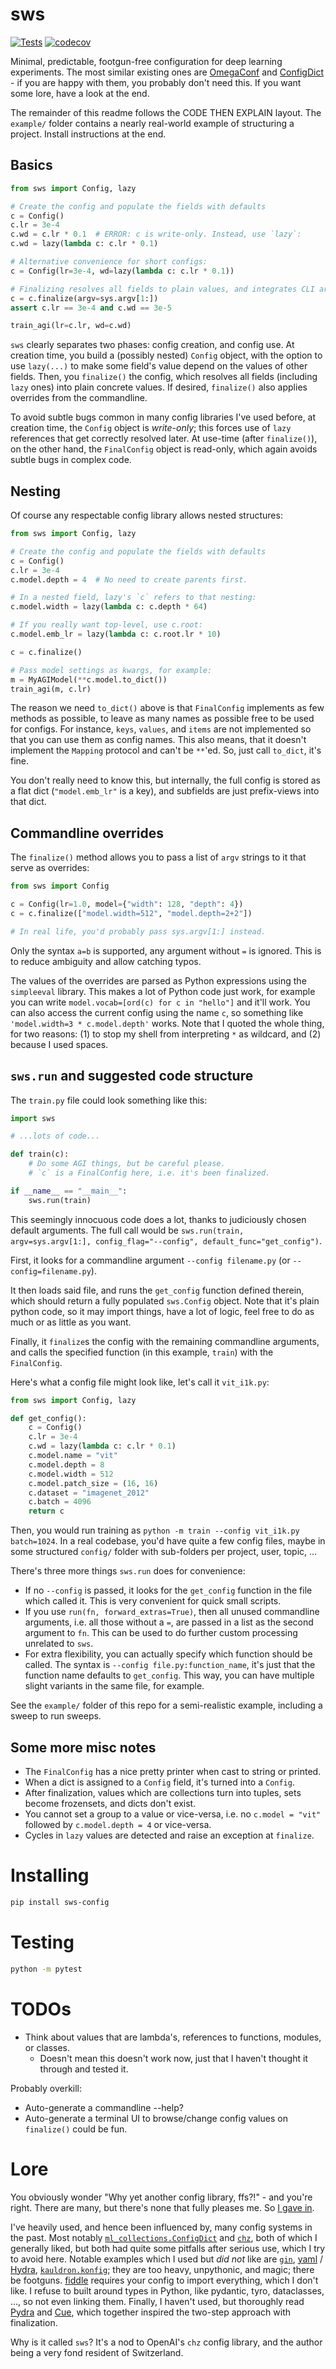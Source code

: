 # sws

[![Tests](https://github.com/lucasb-eyer/sws/actions/workflows/tests.yml/badge.svg?branch=master)](https://github.com/lucasb-eyer/sws/actions/workflows/tests.yml)
[![codecov](https://codecov.io/gh/lucasb-eyer/sws/branch/master/graph/badge.svg)](https://codecov.io/gh/lucasb-eyer/sws)

Minimal, predictable, footgun-free configuration for deep learning experiments.
The most similar existing ones are
[OmegaConf](https://omegaconf.readthedocs.io/en/2.3_branch/usage.html) and
[ConfigDict](https://github.com/google/ml_collections) -
if you are happy with them, you probably don't need this.
If you want some lore, have a look at the end.

The remainder of this readme follows the CODE THEN EXPLAIN layout.
The `example/` folder contains a nearly real-world example of structuring a project.
Install instructions at the end.

## Basics

```python
from sws import Config, lazy

# Create the config and populate the fields with defaults
c = Config()
c.lr = 3e-4
c.wd = c.lr * 0.1  # ERROR: c is write-only. Instead, use `lazy`:
c.wd = lazy(lambda c: c.lr * 0.1)

# Alternative convenience for short configs:
c = Config(lr=3e-4, wd=lazy(lambda c: c.lr * 0.1))

# Finalizing resolves all fields to plain values, and integrates CLI args:
c = c.finalize(argv=sys.argv[1:])
assert c.lr == 3e-4 and c.wd == 3e-5

train_agi(lr=c.lr, wd=c.wd)
```

`sws` clearly separates two phases: config creation, and config use.
At creation time, you build a (possibly nested) `Config` object, with the option to use `lazy(...)` to make some field's value depend on the values of other fields.
Then, you `finalize()` the config, which resolves all fields (including `lazy` ones) into plain concrete values.
If desired, `finalize()` also applies overrides from the commandline.

To avoid subtle bugs common in many config libraries I've used before, at creation time, the `Config` object is *write-only*; this forces use of `lazy` references that get correctly resolved later.
At use-time (after `finalize()`), on the other hand, the `FinalConfig` object is read-only, which again avoids subtle bugs in complex code.

## Nesting

Of course any respectable config library allows nested structures:

```python
from sws import Config, lazy

# Create the config and populate the fields with defaults
c = Config()
c.lr = 3e-4
c.model.depth = 4  # No need to create parents first.

# In a nested field, lazy's `c` refers to that nesting:
c.model.width = lazy(lambda c: c.depth * 64)

# If you really want top-level, use c.root:
c.model.emb_lr = lazy(lambda c: c.root.lr * 10)

c = c.finalize()

# Pass model settings as kwargs, for example:
m = MyAGIModel(**c.model.to_dict())
train_agi(m, c.lr)
```

The reason we need `to_dict()` above is that `FinalConfig` implements as few methods as possible,
to leave as many names as possible free to be used for configs. For instance, `keys`, `values`, and
`items` are not implemented so that you can use them as config names.
This also means, that it doesn't implement the `Mapping` protocol and can't be `**`'ed.
So, just call `to_dict`, it's fine.

You don't really need to know this, but internally, the full config is stored as a flat dict
(`"model.emb_lr"` is a key), and subfields are just prefix-views into that dict.

## Commandline overrides

The `finalize()` method allows you to pass a list of `argv` strings to it that serve as overrides:

```python
from sws import Config

c = Config(lr=1.0, model={"width": 128, "depth": 4})
c = c.finalize(["model.width=512", "model.depth=2+2"])

# In real life, you'd probably pass sys.argv[1:] instead.
```

Only the syntax `a=b` is supported, any argument without `=` is ignored.
This is to reduce ambiguity and allow catching typos.

The values of the overrides are parsed as Python expressions using the `simpleeval`
library. This makes a lot of Python code just work, for example you can write
`model.vocab=[ord(c) for c in "hello"]` and it'll work. You can also access the
current config using the name `c`, so something like `'model.width=3 * c.model.depth'`
works. Note that I quoted the whole thing, for two reasons: (1) to stop my shell
from interpreting `*` as wildcard, and (2) because I used spaces.

## `sws.run` and suggested code structure

The `train.py` file could look something like this:

```python
import sws

# ...lots of code...

def train(c):
    # Do some AGI things, but be careful please.
    # `c` is a FinalConfig here, i.e. it's been finalized.

if __name__ == "__main__":
    sws.run(train)
```

This seemingly innocuous code does a lot, thanks to judiciously chosen default arguments.
The full call would be `sws.run(train, argv=sys.argv[1:], config_flag="--config", default_func="get_config")`.

First, it looks for a commandline argument `--config filename.py` (or `--config=filename.py`).

It then loads said file, and runs the `get_config` function defined therein,
which should return a fully populated `sws.Config` object. Note that it's plain
python code, so it may import things, have a lot of logic, feel free to do as much
or as little as you want.

Finally, it `finalize`s the config with the remaining commandline arguments,
and calls the specified function (in this example, `train`) with the `FinalConfig`.

Here's what a config file might look like, let's call it `vit_i1k.py`:

```python
from sws import Config, lazy

def get_config():
    c = Config()
    c.lr = 3e-4
    c.wd = lazy(lambda c: c.lr * 0.1)
    c.model.name = "vit"
    c.model.depth = 8
    c.model.width = 512
    c.model.patch_size = (16, 16)
    c.dataset = "imagenet_2012"
    c.batch = 4096
    return c
```

Then, you would run training as `python -m train --config vit_i1k.py batch=1024`.
In a real codebase, you'd have quite a few config files, maybe in some structured
`config/` folder with sub-folders per project, user, topic, ...

There's three more things `sws.run` does for convenience:
- If no `--config` is passed, it looks for the `get_config` function in the file
  which called it. This is very convenient for quick small scripts.
- If you use `run(fn, forward_extras=True)`, then all unused commandline arguments,
  i.e. all those without a `=`, are passed in a list as the second argument to `fn`.
  This can be used to do further custom processing unrelated to `sws`.
- For extra flexibility, you can actually specify which function should be called.
  The syntax is `--config file.py:function_name`, it's just that the function name
  defaults to `get_config`. This way, you can have multiple slight variants in the
  same file, for example.

See the `example/` folder of this repo for a semi-realistic example, including
a sweep to run sweeps.

## Some more misc notes

- The `FinalConfig` has a nice pretty printer when cast to string or printed.
- When a dict is assigned to a `Config` field, it's turned into a `Config`.
- After finalization, values which are collections turn into tuples,
  sets become frozensets, and dicts don't exist.
- You cannot set a group to a value or vice-versa, i.e. no `c.model = "vit"`
  followed by `c.model.depth = 4` or vice-versa.
- Cycles in `lazy` values are detected and raise an exception at `finalize`.

# Installing
```bash
pip install sws-config
```

# Testing
```bash
python -m pytest
```

# TODOs

- Think about values that are lambda's, references to functions, modules, or classes.
    - Doesn't mean this doesn't work now, just that I haven't thought it through and tested it.

Probably overkill:
- Auto-generate a commandline --help?
- Auto-generate a terminal UI to browse/change config values on `finalize()` could be fun.

# Lore

You obviously wonder "Why yet another config library, ffs?!" - and you're right.
There are many, but there's none that fully pleases me. So [I gave in](https://x.com/giffmana/status/1953200176526471637).

I've heavily used, and hence been influenced by, many config systems in the past.
Most notably [`ml_collections.ConfigDict`](https://github.com/google/ml_collections)
and [`chz`](https://github.com/openai/chz), both of which I generally liked,
but both had quite some pitfalls after serious use, which I try to avoid here.
Notable examples which I used but _did not_ like are [`gin`](https://github.com/google/gin-config),
[yaml](https://en.wikipedia.org/wiki/YAML) / [Hydra](https://hydra.cc/docs/intro/),
[`kauldron.konfig`](https://kauldron.readthedocs.io/en/latest/konfig_philosophy.html);
they are too heavy, unpythonic, and magic; there be footguns.
[fiddle](https://github.com/google/fiddle) requires your config to import everything,
which I don't like.
I refuse to built around types in Python, like pydantic, tyro, dataclasses, ..., so not even linking them.
Finally, I haven't used, but thoroughly read [Pydra](https://github.com/jordan-benjamin/pydra)
and [Cue](https://cuelang.org/docs/tour/), which together inspired the two-step
approach with finalization.

Why is it called `sws`? It's a nod to OpenAI's `chz` config library,
and the author being a very fond resident of Switzerland.

